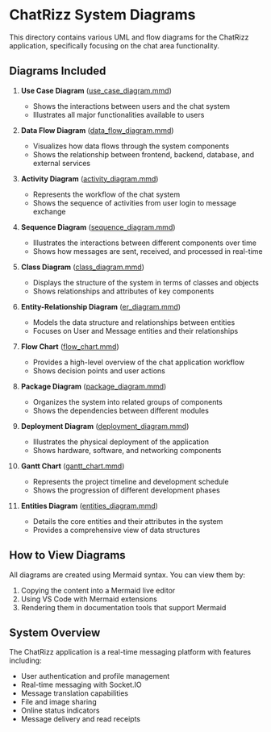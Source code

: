 # ChatRizz System Diagrams

This directory contains various UML and flow diagrams for the ChatRizz application, specifically focusing on the chat area functionality.

## Diagrams Included

1. **Use Case Diagram** ([use_case_diagram.mmd](use_case_diagram.mmd))
   - Shows the interactions between users and the chat system
   - Illustrates all major functionalities available to users

2. **Data Flow Diagram** ([data_flow_diagram.mmd](data_flow_diagram.mmd))
   - Visualizes how data flows through the system components
   - Shows the relationship between frontend, backend, database, and external services

3. **Activity Diagram** ([activity_diagram.mmd](activity_diagram.mmd))
   - Represents the workflow of the chat system
   - Shows the sequence of activities from user login to message exchange

4. **Sequence Diagram** ([sequence_diagram.mmd](sequence_diagram.mmd))
   - Illustrates the interactions between different components over time
   - Shows how messages are sent, received, and processed in real-time

5. **Class Diagram** ([class_diagram.mmd](class_diagram.mmd))
   - Displays the structure of the system in terms of classes and objects
   - Shows relationships and attributes of key components

6. **Entity-Relationship Diagram** ([er_diagram.mmd](er_diagram.mmd))
   - Models the data structure and relationships between entities
   - Focuses on User and Message entities and their relationships

7. **Flow Chart** ([flow_chart.mmd](flow_chart.mmd))
   - Provides a high-level overview of the chat application workflow
   - Shows decision points and user actions

8. **Package Diagram** ([package_diagram.mmd](package_diagram.mmd))
   - Organizes the system into related groups of components
   - Shows the dependencies between different modules

9. **Deployment Diagram** ([deployment_diagram.mmd](deployment_diagram.mmd))
   - Illustrates the physical deployment of the application
   - Shows hardware, software, and networking components

10. **Gantt Chart** ([gantt_chart.mmd](gantt_chart.mmd))
    - Represents the project timeline and development schedule
    - Shows the progression of different development phases

11. **Entities Diagram** ([entities_diagram.mmd](entities_diagram.mmd))
    - Details the core entities and their attributes in the system
    - Provides a comprehensive view of data structures

## How to View Diagrams

All diagrams are created using Mermaid syntax. You can view them by:

1. Copying the content into a Mermaid live editor
2. Using VS Code with Mermaid extensions
3. Rendering them in documentation tools that support Mermaid

## System Overview

The ChatRizz application is a real-time messaging platform with features including:
- User authentication and profile management
- Real-time messaging with Socket.IO
- Message translation capabilities
- File and image sharing
- Online status indicators
- Message delivery and read receipts